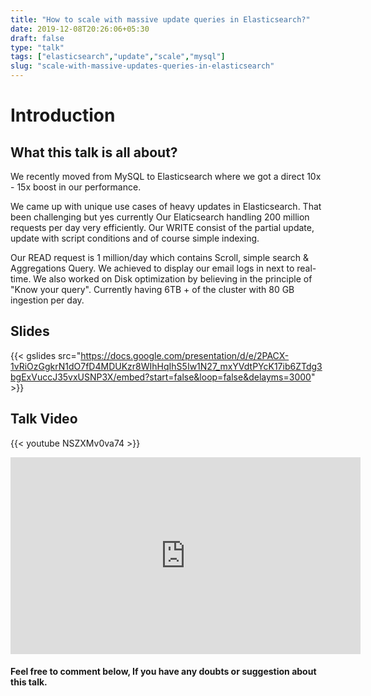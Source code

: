 ```yaml
---
title: "How to scale with massive update queries in Elasticsearch?"
date: 2019-12-08T20:26:06+05:30
draft: false
type: "talk"
tags: ["elasticsearch","update","scale","mysql"]
slug: "scale-with-massive-updates-queries-in-elasticsearch"
---
```

# Introduction

## What this talk is all about?
We recently moved from MySQL to Elasticsearch where we got a direct 10x - 15x boost in our performance.  

We came up with unique use cases of heavy updates in Elasticsearch. That been challenging but yes currently Our Elaticsearch handling 200 million requests per day very efficiently. Our WRITE consist of the partial update, update with script conditions and of course simple indexing.  

Our READ request is 1 million/day which contains Scroll, simple search & Aggregations Query. We achieved to display our email logs in next to real-time.
We also worked on Disk optimization by believing in the principle of "Know your query". Currently having 6TB + of the cluster with 80 GB ingestion per day.  
 
## Slides 


{{< gslides src="https://docs.google.com/presentation/d/e/2PACX-1vRiOzGgkrN1dO7fD4MDUKzr8WIhHqIhS5Iw1N27_mxYVdtPYcK17ib6ZTdg3bgExVuccJ35vxUSNP3X/embed?start=false&loop=false&delayms=3000" >}}


## Talk Video

{{< youtube NSZXMv0va74 >}}

<iframe width="560" height="315" src="https://www.youtube.com/embed/NSZXMv0va74?start=000&end=2574" frameborder="0" allow="accelerometer; autoplay; encrypted-media; gyroscope; picture-in-picture" allowfullscreen></iframe>

####  Feel free to comment below, If you have any doubts or suggestion about this talk.

